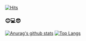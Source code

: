 
  
[![Hits](https://hits.seeyoufarm.com/api/count/incr/badge.svg?url=https%3A%2F%2Fgithub.com%2Fhoyouni&count_bg=%23010007&title_bg=%232B25D3&icon=bower.svg&icon_color=%23E7E7E7&title=hits&edge_flat=false)](https://hits.seeyoufarm.com)

### 😊💻😎
  
  
  
  
  
  
  
  
  
  
  
  
  
  
  
  
  
  
  
  
  

<!--
**hoyouni/hoyouni** is a ✨ _special_ ✨ repository because its `README.md` (this file) appears on your GitHub profile.

Here are some ideas to get you started:

- 🔭 I’m currently working on ...
- 🌱 I’m currently learning ...
- 👯 I’m looking to collaborate on ...
- 🤔 I’m looking for help with ...
- 💬 Ask me about ...
- 📫 How to reach me: ...
- 😄 Pronouns: ...
- ⚡ Fun fact: ...
-->





















[![Anurag's github stats](https://github-readme-stats.vercel.app/api?username=hoyouni)](https://github.com/anuraghazra/github-readme-stats)
[![Top Langs](https://github-readme-stats.vercel.app/api/top-langs/?username=hoyouni&layout=compact)](https://github.com/anuraghazra/github-readme-stats)
